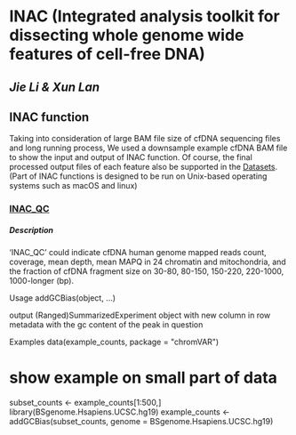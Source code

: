 # INAC (Integrated analysis toolkit for dissecting whole genome wide features of cell-free DNA)
## *Jie Li & Xun Lan*

## INAC function
Taking into consideration of large BAM file size of cfDNA sequencing files and long running process, We used a downsample example cfDNA BAM file to show the input and output of INAC function. Of course, the final processed output files of each feature also be supported in the [Datasets](https://github.com/jacklee2thu/INAC/tree/main/Datasets). (Part of INAC functions is designed to be run on Unix-based operating systems such as macOS and linux)

### [INAC_QC]()
##### Description
‘INAC_QC’ could indicate cfDNA human genome mapped reads count, coverage, mean depth, mean MAPQ in 24 chromatin and mitochondria, and the fraction of cfDNA fragment size on 30-80, 80-150, 150-220, 220-1000, 1000-longer (bp).

Usage
addGCBias(object, ...)

output
(Ranged)SummarizedExperiment object with new column in row metadata with the gc content of the peak in question

Examples
data(example_counts, package = "chromVAR")
# show example on small part of data 
subset_counts <- example_counts[1:500,]
library(BSgenome.Hsapiens.UCSC.hg19)
example_counts <- addGCBias(subset_counts, 
                              genome = BSgenome.Hsapiens.UCSC.hg19)
